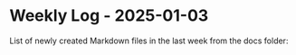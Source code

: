 # Weekly Log - 2025-01-03

List of newly created Markdown files in the last week from the docs folder:


